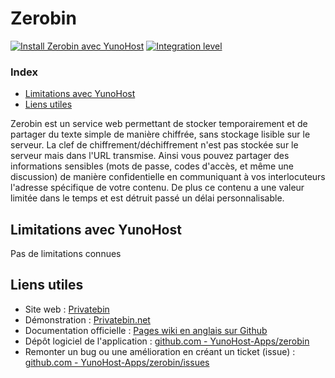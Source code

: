 # Zerobin 

[![Install Zerobin avec YunoHost](https://install-app.yunohost.org/install-with-yunohost.png)](https://install-app.yunohost.org/?app=zerobin) [![Integration level](https://dash.yunohost.org/integration/zerobin.svg)](https://dash.yunohost.org/appci/app/zerobin)

### Index

- [Limitations avec YunoHost](#limitations-avec-yunohost)
- [Liens utiles](#liens-utiles)

Zerobin est un service web permettant de stocker temporairement et de partager du texte simple de manière chiffrée, sans stockage lisible sur le serveur. La clef de chiffrement/déchiffrement n'est pas stockée sur le serveur mais dans l'URL transmise. Ainsi vous pouvez partager des informations sensibles (mots de passe, codes d'accès, et même une discussion) de manière confidentielle en communiquant à vos interlocuteurs l'adresse spécifique de votre contenu. De plus ce contenu a une valeur limitée dans le temps et est détruit passé un délai personnalisable.

## Limitations avec YunoHost

Pas de limitations connues

## Liens utiles

 + Site web : [Privatebin](https://privatebin.info/)
 + Démonstration : [Privatebin.net](https://privatebin.net/)
 + Documentation officielle : [Pages wiki en anglais sur Github](https://github.com/PrivateBin/PrivateBin/wiki)
 + Dépôt logiciel de l'application : [github.com - YunoHost-Apps/zerobin](https://github.com/YunoHost-Apps/zerobin_ynh)
 + Remonter un bug ou une amélioration en créant un ticket (issue) : [github.com - YunoHost-Apps/zerobin/issues](https://github.com/YunoHost-Apps/zerobin_ynh/issues)


